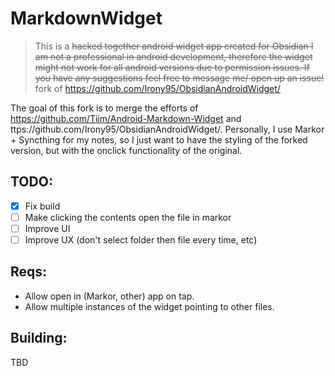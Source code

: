 # MarkdownWidget
> This is a ~~hacked together android widget app created for Obsidian
I am not a professional in android development, therefore the widget might not work for all android versions due to permission issues. If you have any suggestions feel free to message me/ open up an issue!~~ fork of https://github.com/Irony95/ObsidianAndroidWidget/ 

The goal of this fork is to merge the efforts of https://github.com/Tiim/Android-Markdown-Widget and ttps://github.com/Irony95/ObsidianAndroidWidget/. Personally, I use Markor + Syncthing for my notes, so I just want to have the styling of the forked version, but with the onclick functionality of the original.

## TODO:
- [x] Fix build
- [ ] Make clicking the contents open the file in markor
- [ ] Improve UI
- [ ] Improve UX (don't select folder then file every time, etc)

## Reqs:
- Allow open in (Markor, other) app on tap.
- Allow multiple instances of the widget pointing to other files.

## Building:
TBD

<!-- 
# How to use
1. Install the .apk app on your android device from the [releases Section](https://github.com/Irony95/ObsidianAndroidWidget/releases/latest)
2. Ensure that you allow unknown sources to install applications on your phone
3. install the .apk
4. long press the home screen and press add widget, and add the widget named `ObsidianAndroidWidgets`
5. A screen should popup, where you can choose the vault and note to showcase on the widget
7. Once both have been selected, click on complete! Feel free to resize the app.
-->

